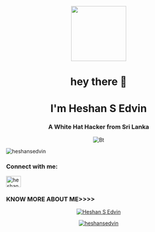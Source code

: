 <div align="center">
  <img height="150" src="https://media.giphy.com/media/M9gbBd9nbDrOTu1Mqx/giphy.gif"  />
</div>

###

<h1 align="center">hey there 👋</h1>

###

<h1 align="center">I'm Heshan S Edvin</h1>
<h3 align="center">A White Hat Hacker from Sri Lanka</h3>

<p align="center"><img src="https://user-images.githubusercontent.com/49580304/110318584-81067880-7fc2-11eb-8391-152d308e7f2b.gif" alt="Bt">

<p align="left"> <img src="https://komarev.com/ghpvc/?username=heshansedvin&label=Profile%20views&color=0e75b6&style=flat" alt="heshansedvin" /> </p>


<h3 align="left">Connect with me:</h3>
<p align="left">
<a href="https://discord.gg/heshansedvin" target="blank"><img align="center" src="https://raw.githubusercontent.com/rahuldkjain/github-profile-readme-generator/master/src/images/icons/Social/discord.svg" alt="heshansedvin" height="30" width="40" /></a>
</p>

### KNOW MORE ABOUT ME>>>>
<p align="center"><a href="https://github.com/heshansedvin"><img title="Heshan S Edvin" src="https://github-readme-stats.vercel.app/api?username=heshansedvin&show_icons=true&include_all_commits=true&theme=chartreuse-dark&cache_seconds=3200"></a>
</p>

<p align="center">
<a href="https://github.com/heshansedvin"><img title="heshansedvin" src="https://github-readme-stats.vercel.app/api/top-langs/?username=heshansedvin&layout=compact"></a>
</p>